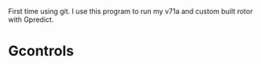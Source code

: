 First time using git.
I use this program to run my v71a and custom built rotor with Gpredict.

# Gcontrols
